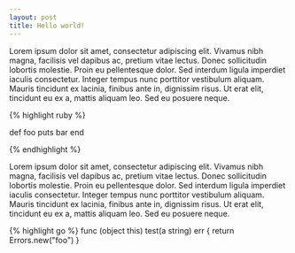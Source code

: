 ```yaml
---
layout: post
title: Hello world!
---
```


Lorem ipsum dolor sit amet, consectetur adipiscing elit. Vivamus nibh magna, facilisis vel dapibus ac, pretium vitae lectus. Donec sollicitudin lobortis molestie. Proin eu pellentesque dolor. Sed interdum ligula imperdiet iaculis consectetur. Integer tempus nunc porttitor vestibulum aliquam. Mauris tincidunt ex lacinia, finibus ante in, dignissim risus. Ut erat elit, tincidunt eu ex a, mattis aliquam leo. Sed eu posuere neque.

{% highlight ruby %}

def foo
  puts bar
end

{% endhighlight %}


Lorem ipsum dolor sit amet, consectetur adipiscing elit. Vivamus nibh magna, facilisis vel dapibus ac, pretium vitae lectus. Donec sollicitudin lobortis molestie. Proin eu pellentesque dolor. Sed interdum ligula imperdiet iaculis consectetur. Integer tempus nunc porttitor vestibulum aliquam. Mauris tincidunt ex lacinia, finibus ante in, dignissim risus. Ut erat elit, tincidunt eu ex a, mattis aliquam leo. Sed eu posuere neque.


{% highlight go %}
func (object this) test(a string) err {
  return Errors.new("foo")
}
~~~

